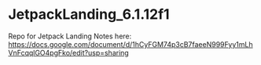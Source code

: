 # JetpackLanding_6.1.12f1
Repo for Jetpack Landing
Notes here: https://docs.google.com/document/d/1hCyFGM74p3cB7faeeN999Fyy1mLhVnFcqqlGO4pgFko/edit?usp=sharing
